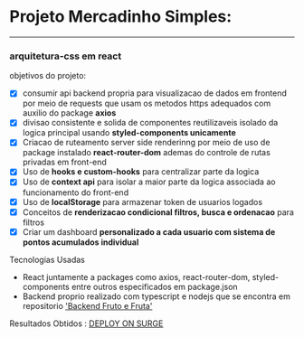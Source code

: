 # Projeto Mercadinho Simples:
----
### arquitetura-css em react


objetivos do projeto:
-[x] consumir api backend propria para visualizacao de dados em frontend por meio de requests que usam os metodos https adequados com auxilio do package **axios**
- [x] divisao consistente e solida de componentes reutilizaveis isolado da logica principal usando **styled-components unicamente**
- [x] Criacao de ruteamento server side renderinng por meio de uso de package instalado **react-router-dom** ademas do controle de rutas privadas em front-end
- [x] Uso de **hooks e custom-hooks** para centralizar parte da logica
- [x] Uso de **context api** para isolar a maior parte da logica associada ao funcionamento do front-end
- [x] Uso de **localStorage** para armazenar token de usuarios logados 
- [x] Conceitos de **renderizacao condicional filtros, busca e ordenacao** para filtros
- [x] Criar um dashboard **personalizado a cada usuario com sistema de pontos acumulados individual**

Tecnologias Usadas
- React juntamente a packages como axios, react-router-dom, styled-components entre outros especificados em package.json
- Backend proprio realizado com typescript e nodejs que se encontra em repositorio ['Backend Fruto e Fruta']("https://github.com/botechiadev/backend-fruta-e-fruto")


Resultados Obtidos :
[DEPLOY ON SURGE]('https://mercadinho-simples.surge.sh')
